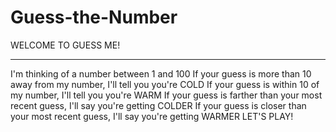 # Guess-the-Number

WELCOME TO GUESS ME!
<hr>
I'm thinking of a number between 1 and 100
If your guess is more than 10 away from my number, I'll tell you you're COLD
If your guess is within 10 of my number, I'll tell you you're WARM
If your guess is farther than your most recent guess, I'll say you're getting COLDER
If your guess is closer than your most recent guess, I'll say you're getting WARMER
LET'S PLAY!

